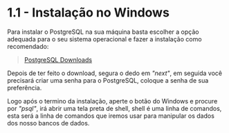 # 1.1 - Instalação no Windows

Para instalar o PostgreSQL na sua máquina basta escolher a opção adequada para o seu sistema operacional e fazer a instalação como recomendado:

> [PostgreSQL Downloads](https://www.postgresql.org/download/)

Depois de ter feito o download, segura o dedo em _"next"_, em seguida você precisará criar uma senha para o PostgreSQL, coloque a senha de sua preferência.

Logo após o termino da instalação, aperte o botão do Windows e procure por _"psql"_, irá abrir uma tela preta de shell, shell é uma linha de comandos, esta será a linha de comandos que iremos usar para manipular os dados dos nosso bancos de dados.